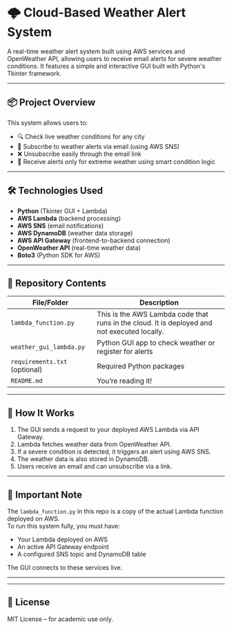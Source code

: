 # 🌩️ Cloud-Based Weather Alert System

A real-time weather alert system built using AWS services and OpenWeather API, allowing users to receive email alerts for severe weather conditions. It features a simple and interactive GUI built with Python's Tkinter framework.

---

## 📦 Project Overview

This system allows users to:

- 🔍 Check live weather conditions for any city
- 📧 Subscribe to weather alerts via email (using AWS SNS)
- ❌ Unsubscribe easily through the email link
- 🧠 Receive alerts only for extreme weather using smart condition logic

---

## 🛠️ Technologies Used

- **Python** (Tkinter GUI + Lambda)
- **AWS Lambda** (backend processing)
- **AWS SNS** (email notifications)
- **AWS DynamoDB** (weather data storage)
- **AWS API Gateway** (frontend-to-backend connection)
- **OpenWeather API** (real-time weather data)
- **Boto3** (Python SDK for AWS)

---

## 📁 Repository Contents

| File/Folder         | Description |
|---------------------|-------------|
| `lambda_function.py` | This is the AWS Lambda code that runs in the cloud. It is deployed and not executed locally. |
| `weather_gui_lambda.py` | Python GUI app to check weather or register for alerts |
| `requirements.txt` (optional) | Required Python packages |
| `README.md`         | You’re reading it! |

---

## 🚀 How It Works

1. The GUI sends a request to your deployed AWS Lambda via API Gateway.
2. Lambda fetches weather data from OpenWeather API.
3. If a severe condition is detected, it triggers an alert using AWS SNS.
4. The weather data is also stored in DynamoDB.
5. Users receive an email and can unsubscribe via a link.

---

## 📌 Important Note

The `lambda_function.py` in this repo is a copy of the actual Lambda function deployed on AWS.  
To run this system fully, you must have:

- Your Lambda deployed on AWS
- An active API Gateway endpoint
- A configured SNS topic and DynamoDB table

The GUI connects to these services live.

---




---

## 📄 License

MIT License – for academic use only.
